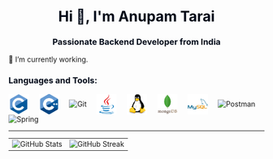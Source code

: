 <h1 align="center" style="color:#020b1a;">Hi 👋, I'm Anupam Tarai</h1>
<h3 align="center" style="color:#020b1a;">Passionate Backend Developer from India</h3>

🌱 I’m currently working.

<h3 align="left" style="color:#020b1a;">Languages and Tools:</h3>
<p align="left">
  <a href="https://www.cprogramming.com/" target="_blank" style="text-decoration: none;">
    <img src="https://raw.githubusercontent.com/devicons/devicon/master/icons/c/c-original.svg" alt="C" width="40" height="40" style="vertical-align: middle;"/>
  </a>
  &nbsp;&nbsp;&nbsp;
  <a href="https://www.w3schools.com/cpp/" target="_blank" style="text-decoration: none;">
    <img src="https://raw.githubusercontent.com/devicons/devicon/master/icons/cplusplus/cplusplus-original.svg" alt="C++" width="40" height="40" style="vertical-align: middle;"/>
  </a>
  &nbsp;&nbsp;&nbsp;
  <a href="https://git-scm.com/" target="_blank" style="text-decoration: none;">
    <img src="https://www.vectorlogo.zone/logos/git-scm/git-scm-icon.svg" alt="Git" width="40" height="40" style="vertical-align: middle;"/>
  </a>
  &nbsp;&nbsp;&nbsp;
  <a href="https://www.java.com" target="_blank" style="text-decoration: none;">
    <img src="https://raw.githubusercontent.com/devicons/devicon/master/icons/java/java-original.svg" alt="Java" width="40" height="40" style="vertical-align: middle;"/>
  </a>
  &nbsp;&nbsp;&nbsp;
  <a href="https://www.linux.org/" target="_blank" style="text-decoration: none;">
    <img src="https://raw.githubusercontent.com/devicons/devicon/master/icons/linux/linux-original.svg" alt="Linux" width="40" height="40" style="vertical-align: middle;"/>
  </a>
  &nbsp;&nbsp;&nbsp;
  <a href="https://www.mongodb.com/" target="_blank" style="text-decoration: none;">
    <img src="https://raw.githubusercontent.com/devicons/devicon/master/icons/mongodb/mongodb-original-wordmark.svg" alt="MongoDB" width="40" height="40" style="vertical-align: middle;"/>
  </a>
  &nbsp;&nbsp;&nbsp;
  <a href="https://www.mysql.com/" target="_blank" style="text-decoration: none;">
    <img src="https://raw.githubusercontent.com/devicons/devicon/master/icons/mysql/mysql-original-wordmark.svg" alt="MySQL" width="40" height="40" style="vertical-align: middle;"/>
  </a>
  &nbsp;&nbsp;&nbsp;
  <a href="https://postman.com" target="_blank" style="text-decoration: none;">
    <img src="https://www.vectorlogo.zone/logos/getpostman/getpostman-icon.svg" alt="Postman" width="40" height="40" style="vertical-align: middle;"/>
  </a>
  &nbsp;&nbsp;&nbsp;
  <a href="https://spring.io/" target="_blank" style="text-decoration: none;">
    <img src="https://www.vectorlogo.zone/logos/springio/springio-icon.svg" alt="Spring" width="40" height="40" style="vertical-align: middle;"/>
  </a>
</p>



---

<div align="center">
  <table>
    <tr>
      <td><img src="https://github-readme-stats.vercel.app/api?username=a-n-u-p-01&show_icons=true&locale=en&theme=dark&bg_color=020b1a&text_color=ffffff&title_color=ffffff&icon_color=4d4dff" alt="GitHub Stats" /></td>
      <td><img src="https://github-readme-streak-stats.herokuapp.com/?user=a-n-u-p-01&theme=dark&background=020b1a&ring=4d4dff&fire=ffffff&currStreakLabel=4d4dff&sideNums=ffffff&sideLabels=ffffff&dates=ffffff" alt="GitHub Streak" /></td>
    </tr>
  </table>
</div>
